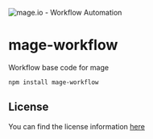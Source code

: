 ![mage.io - Workflow Automation](https://user-images.githubusercontent.com/65276001/173571060-9f2f6d7b-bac0-43b6-bdb2-001da9694058.png)

# mage-workflow

Workflow base code for mage

```
npm install mage-workflow
```

## License

You can find the license information [here](https://github.com/mage-io/mage/blob/master/README.md#license)
